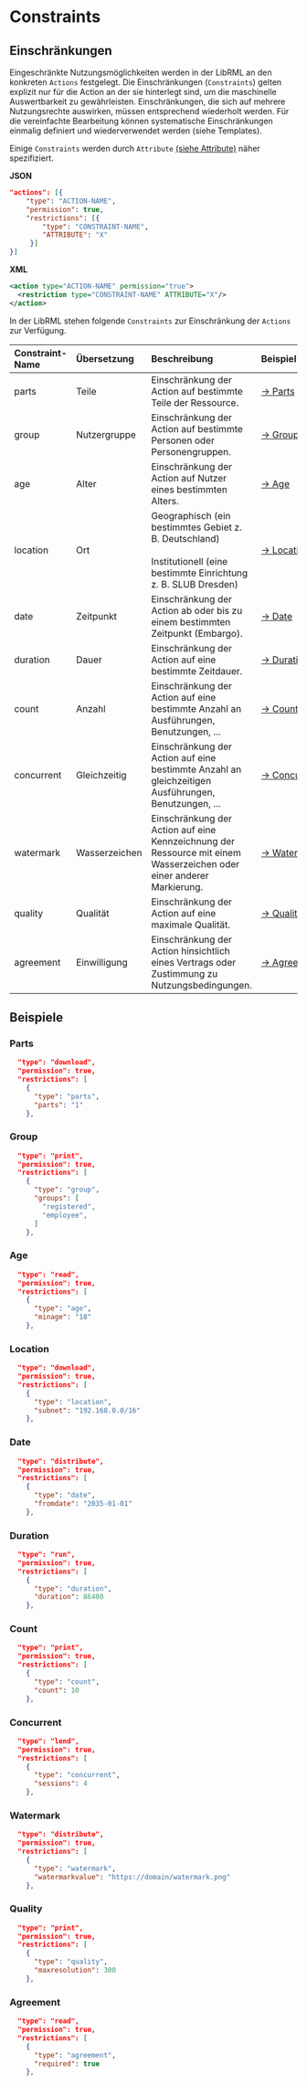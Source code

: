 # Constraints

## Einschränkungen

Eingeschränkte Nutzungsmöglichkeiten werden in der LibRML an den konkreten `Actions` festgelegt. Die Einschränkungen (`Constraints`) gelten explizit nur für die Action an der sie hinterlegt sind, um die maschinelle Auswertbarkeit zu gewährleisten. Einschränkungen, die sich auf mehrere Nutzungsrechte auswirken, müssen entsprechend wiederholt werden. Für die vereinfachte Bearbeitung können systematische Einschränkungen einmalig definiert und wiederverwendet werden (siehe Templates).

Einige `Constraints` werden durch `Attribute` [(siehe Attribute)](attributes.md) näher spezifiziert.

**JSON**

```json
"actions": [{
    "type": "ACTION-NAME",
    "permission": true,
    "restrictions": [{
        "type": "CONSTRAINT-NAME",
        "ATTRIBUTE": "X"
     }]
}]
```

**XML**

```xml
<action type="ACTION-NAME" permission="true">
  <restriction type="CONSTRAINT-NAME" ATTRIBUTE="X"/>
</action>
```

In der LibRML stehen folgende `Constraints` zur Einschränkung der `Actions` zur Verfügung.

| Constraint-Name | Übersetzung | Beschreibung | Beispiel |
| :-------------- | :--------- | :---------- |:------- |
| parts | Teile | Einschränkung der Action auf bestimmte Teile der Ressource. | [→&nbsp;Parts](#parts) |
| group | Nutzergruppe | Einschränkung der Action auf bestimmte Personen oder Personengruppen. | [→&nbsp;Group](#group)|
| age | Alter | Einschränkung der Action auf Nutzer eines bestimmten Alters. | [→&nbsp;Age](#age) |
| location | Ort | Geographisch (ein bestimmtes Gebiet z. B. Deutschland)<br/><br/>Institutionell (eine bestimmte Einrichtung z. B. SLUB Dresden) | [→&nbsp;Location](#location)|
| date | Zeitpunkt | Einschränkung der Action ab oder bis zu einem bestimmten Zeitpunkt (Embargo). | [→&nbsp;Date](#date)|
| duration | Dauer | Einschränkung der Action auf eine bestimmte Zeitdauer. | [→&nbsp;Duration](#duration) |
| count | Anzahl | Einschränkung der Action auf eine bestimmte Anzahl an Ausführungen, Benutzungen, ... | [→&nbsp;Count](#count)|
| concurrent | Gleichzeitig | Einschränkung der Action auf eine bestimmte Anzahl an gleichzeitigen Ausführungen, Benutzungen, ... | [→&nbsp;Concurrent](#concurrent) |
| watermark | Wasserzeichen | Einschränkung der Action auf eine Kennzeichnung der Ressource mit einem Wasserzeichen oder einer anderer Markierung. | [→&nbsp;Watermark](#watermark)|
| quality | Qualität | Einschränkung der Action auf eine maximale Qualität. | [→&nbsp;Quality](#quality)|
| agreement | Einwilligung | Einschränkung der Action hinsichtlich eines Vertrags oder Zustimmung zu Nutzungsbedingungen. | [→&nbsp;Agreement](#agreement)|


## Beispiele

### Parts

```json
  "type": "download",
  "permission": true,
  "restrictions": [
    {
      "type": "parts",
      "parts": "1"
    },
```

### Group

```json
  "type": "print",
  "permission": true,
  "restrictions": [
    {
      "type": "group",
      "groups": [
        "registered",
        "employee",
      ]
    },
```

### Age
```json
  "type": "read",
  "permission": true,
  "restrictions": [
    {
      "type": "age",
      "minage": "18"
    },
```

### Location

```json
  "type": "download",
  "permission": true,
  "restrictions": [
    {
      "type": "location",
      "subnet": "192.168.0.0/16"
    },
```

### Date

```json
  "type": "distribute",
  "permission": true,
  "restrictions": [
    {
      "type": "date",
      "fromdate": "2035-01-01"
    },
```

### Duration

```json
  "type": "run",
  "permission": true,
  "restrictions": [
    {
      "type": "duration",
      "duration": 86400
    },
```

### Count

```json
  "type": "print",
  "permission": true,
  "restrictions": [
    {
      "type": "count",
      "count": 10
    },
```

### Concurrent

```json
  "type": "lend",
  "permission": true,
  "restrictions": [
    {
      "type": "concurrent",
      "sessions": 4
    },
```

### Watermark

```json
  "type": "distribute",
  "permission": true,
  "restrictions": [
    {
      "type": "watermark",
      "watermarkvalue": "https://domain/watermark.png"
    },
```

### Quality

```json
  "type": "print",
  "permission": true,
  "restrictions": [
    {
      "type": "quality",
      "maxresolution": 300
    },
```

### Agreement

```json
  "type": "read",
  "permission": true,
  "restrictions": [
    {
      "type": "agreement",
      "required": true
    },
```
